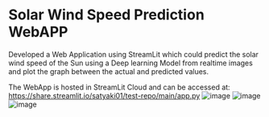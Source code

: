 # Solar Wind Speed Prediction WebAPP
Developed a Web Application using StreamLit which could predict the solar wind speed of the Sun using a Deep learning Model from realtime
images and plot the graph between the actual and predicted values.

The WebApp is hosted in StreamLit Cloud and can be accessed at: https://share.streamlit.io/satyaki01/test-repo/main/app.py
![image](https://user-images.githubusercontent.com/37260279/152534292-adf65a3b-cd9e-40a0-ba46-bf1e4aeb25f9.png)
![image](https://user-images.githubusercontent.com/37260279/152534327-59465477-b736-4151-ade7-439341f88fce.png)
![image](https://user-images.githubusercontent.com/37260279/152534367-d02f80ee-d2a8-4a0b-9348-780f094db2d2.png)
